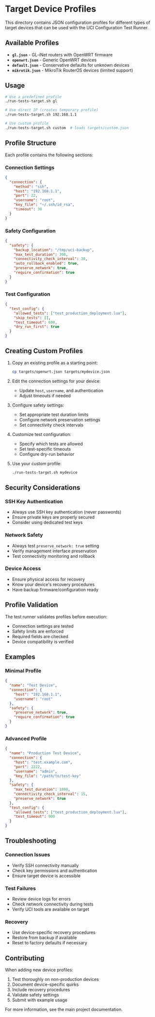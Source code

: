 # Target Device Profiles

This directory contains JSON configuration profiles for different types of target devices that can be used with the UCI Configuration Test Runner.

## Available Profiles

- **`gl.json`** - GL-iNet routers with OpenWRT firmware
- **`openwrt.json`** - Generic OpenWRT devices
- **`default.json`** - Conservative defaults for unknown devices
- **`mikrotik.json`** - MikroTik RouterOS devices (limited support)

## Usage

```bash
# Use a predefined profile
./run-tests-target.sh gl

# Use direct IP (creates temporary profile)
./run-tests-target.sh 192.168.1.1

# Use custom profile
./run-tests-target.sh custom  # loads targets/custom.json
```

## Profile Structure

Each profile contains the following sections:

### Connection Settings
```json
{
  "connection": {
    "method": "ssh",
    "host": "192.168.1.1",
    "port": 22,
    "username": "root",
    "key_file": "~/.ssh/id_rsa",
    "timeout": 30
  }
}
```

### Safety Configuration
```json
{
  "safety": {
    "backup_location": "/tmp/uci-backup",
    "max_test_duration": 300,
    "connectivity_check_interval": 30,
    "auto_rollback_enabled": true,
    "preserve_network": true,
    "require_confirmation": true
  }
}
```

### Test Configuration
```json
{
  "test_config": {
    "allowed_tests": ["test_production_deployment.lua"],
    "skip_tests": [],
    "test_timeout": 600,
    "dry_run_first": true
  }
}
```

## Creating Custom Profiles

1. Copy an existing profile as a starting point:
   ```bash
   cp targets/openwrt.json targets/mydevice.json
   ```

2. Edit the connection settings for your device:
   - Update `host`, `username`, and authentication
   - Adjust timeouts if needed

3. Configure safety settings:
   - Set appropriate test duration limits
   - Configure network preservation settings
   - Set connectivity check intervals

4. Customize test configuration:
   - Specify which tests are allowed
   - Set test-specific timeouts
   - Configure dry-run behavior

5. Use your custom profile:
   ```bash
   ./run-tests-target.sh mydevice
   ```

## Security Considerations

### SSH Key Authentication
- Always use SSH key authentication (never passwords)
- Ensure private keys are properly secured
- Consider using dedicated test keys

### Network Safety
- Always test `preserve_network: true` setting
- Verify management interface preservation
- Test connectivity monitoring and rollback

### Device Access
- Ensure physical access for recovery
- Know your device's recovery procedures
- Have backup firmware/configuration ready

## Profile Validation

The test runner validates profiles before execution:
- Connection settings are tested
- Safety limits are enforced
- Required fields are checked
- Device compatibility is verified

## Examples

### Minimal Profile
```json
{
  "name": "Test Device",
  "connection": {
    "host": "192.168.1.1",
    "username": "root"
  },
  "safety": {
    "preserve_network": true,
    "require_confirmation": true
  }
}
```

### Advanced Profile
```json
{
  "name": "Production Test Device",
  "connection": {
    "host": "test.example.com",
    "port": 2222,
    "username": "admin",
    "key_file": "/path/to/test-key"
  },
  "safety": {
    "max_test_duration": 1800,
    "connectivity_check_interval": 15,
    "preserve_network": true
  },
  "test_config": {
    "allowed_tests": ["test_production_deployment.lua"],
    "test_timeout": 900
  }
}
```

## Troubleshooting

### Connection Issues
- Verify SSH connectivity manually
- Check key permissions and authentication
- Ensure target device is accessible

### Test Failures  
- Review device logs for errors
- Check network connectivity during tests
- Verify UCI tools are available on target

### Recovery
- Use device-specific recovery procedures
- Restore from backup if available
- Reset to factory defaults if necessary

## Contributing

When adding new device profiles:

1. Test thoroughly on non-production devices
2. Document device-specific quirks
3. Include recovery procedures
4. Validate safety settings
5. Submit with example usage

For more information, see the main project documentation.